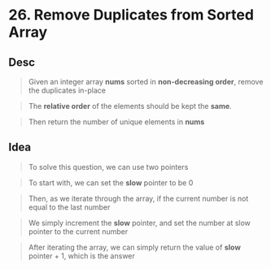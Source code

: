 # 26. Remove Duplicates from Sorted Array

## Desc

> Given an integer array **nums** sorted in **non-decreasing order**, remove the duplicates in-place

> The **relative order** of the elements should be kept the **same**.

> Then return the number of unique elements in **nums**

## Idea

> To solve this question, we can use two pointers

> To start with, we can set the **slow** pointer to be 0

> Then, as we iterate through the array, if the current number is not equal to the last number

> We simply increment the **slow** pointer, and set the number at slow pointer to the current number

> After iterating the array, we can simply return the value of **slow** pointer + 1, which is the answer